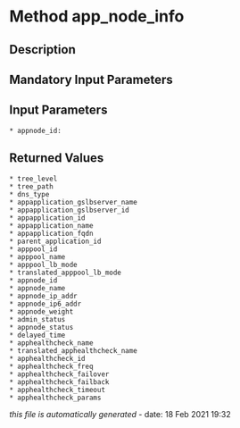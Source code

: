 # Method app_node_info

## Description
	

## Mandatory Input Parameters

## Input Parameters
	* appnode_id:

## Returned Values
	* tree_level
	* tree_path
	* dns_type
	* appapplication_gslbserver_name
	* appapplication_gslbserver_id
	* appapplication_id
	* appapplication_name
	* appapplication_fqdn
	* parent_application_id
	* apppool_id
	* apppool_name
	* apppool_lb_mode
	* translated_apppool_lb_mode
	* appnode_id
	* appnode_name
	* appnode_ip_addr
	* appnode_ip6_addr
	* appnode_weight
	* admin_status
	* appnode_status
	* delayed_time
	* apphealthcheck_name
	* translated_apphealthcheck_name
	* apphealthcheck_id
	* apphealthcheck_freq
	* apphealthcheck_failover
	* apphealthcheck_failback
	* apphealthcheck_timeout
	* apphealthcheck_params


*this file is automatically generated* - date: 18 Feb 2021 19:32